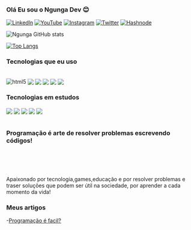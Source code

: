 
### Olá Eu sou o Ngunga Dev 😊

[![Linkedln](https://img.shields.io/badge/LinkedIn-0077B5?style=for-the-badge&logo=linkedin&logoColor=white)](https://www.linkedin.com/in/francisco-pedro-a7812b1b8/)
[![YouTube](https://img.shields.io/badge/YouTube-FF0000?style=for-the-badge&logo=youtube&logoColor=white)](https://www.youtube.com/channel/UC2NQ9eqWC4lLPA5XhAqm5rA)
[![Instagram](https://img.shields.io/badge/Instagram-E4405F?style=for-the-badge&logo=instagram&logoColor=white)](https://www.instagram.com/ngunga_dev/)
[![Twitter](https://img.shields.io/badge/Twitter-1DA1F2?style=for-the-badge&logo=twitter&logoColor=white)](https://twitter.com/ngunga_dev)
[![Hashnode](https://img.shields.io/badge/Hashnode-2962FF?style=for-the-badge&logo=hashnode&logoColor=white)](https://hashnode.com/@ngungadev)

![Ngunga GitHub stats](https://github-readme-stats.vercel.app/api?username=ngunga-dev&show_icons=true&theme=radical)

[![Top Langs](https://github-readme-stats.vercel.app/api/top-langs/?username=ngunga-dev)](https://github.com/anuraghazra/github-readme-stats)
### Tecnologias que eu uso


<div style="display: inline_block"><br/>
<img align="center" alt="html5" src="https://img.shields.io/badge/HTML5-E34F26?style=for-the-badge&logo=html5&logoColor=white" />
<img align="center" src="https://img.shields.io/badge/CSS3-1572B6?style=for-the-badge&logo=css3&logoColor=white" />
<img align="center" src="https://img.shields.io/badge/JavaScript-F7DF1E?style=for-the-badge&logo=javascript&logoColor=black" />
<img align="center" src="https://img.shields.io/badge/Netlify-00C7B7?style=for-the-badge&logo=netlify&logoColor=white" />
<img align="center" src="https://img.shields.io/badge/Python-14354C?style=for-the-badge&logo=python&logoColor=white" />
<img align="center" src="https://img.shields.io/badge/Node.js-43853D?style=for-the-badge&logo=node.js&logoColor=white" />

</div>


### Tecnologias em estudos
<div>
<img align="center" src="https://img.shields.io/badge/TypeScript-007ACC?style=for-the-badge&logo=typescript&logoColor=white" />
<img align="center" src="https://img.shields.io/badge/React-20232A?style=for-the-badge&logo=react&logoColor=61DAFB" />
<img align="center" src="https://img.shields.io/badge/React_Native-20232A?style=for-the-badge&logo=react&logoColor=61DAFB" />
<img align="center" src="https://img.shields.io/badge/MongoDB-4EA94B?style=for-the-badge&logo=mongodb&logoColor=white" />
<img align="center" src="https://img.shields.io/badge/Markdown-000000?style=for-the-badge&logo=markdown&logoColor=white" /> 
</div>
<br>

### Programação é arte de resolver problemas escrevendo códigos!

<br/><br/><br/><br/>
Apaixonado por tecnologia,games,educação e por resolver problemas e traser soluções que podem ser útil na sociedade, por aprender a cada momento da vida!

### Meus artigos
-[Programação é facil?](https://ngungadev.hashnode.dev/never-stop-learning)
